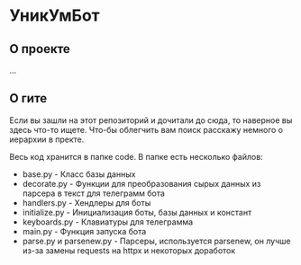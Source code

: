 # УникУмБот
## О проекте

...

## О гите

Если вы зашли на этот репозиторий и дочитали до сюда, то наверное вы здесь что-то ищете.
Что-бы облегчить вам поиск расскажу немного о иерархии в пректе.

Весь код хранится в папке code.
В папке есть несколько файлов:

- base.py - Класс базы данных
- decorate.py - Функции для преобразования сырых данных из парсера в текст для телеграмм бота
- handlers.py - Хендлеры для боты
- initialize.py - Инициализация боты, базы данных и констант
- keyboards.py - Клавиатуры для телеграмма
- main.py - Функция запуска бота
- parse.py и parsenew.py - Парсеры, используется parsenew, он лучше из-за замены requests на httpx и некоторых доработок

